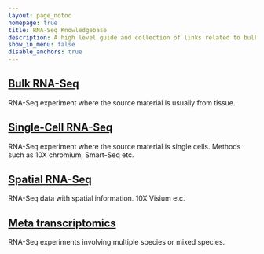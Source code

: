 ```yaml
---
layout: page_notoc
homepage: true
title: RNA-Seq Knowledgebase
description: A high level guide and collection of links related to bulk and single-cell RNA-Seq experiments.
show_in_menu: false
disable_anchors: true
---
```


## [Bulk RNA-Seq](./documentation/rnaseq.html)  
RNA-Seq experiment where the source material is usually from tissue.

## [Single-Cell RNA-Seq](./documentation/scrnaseq.html)  
RNA-Seq experiment where the source material is single cells. Methods such as 10X chromium, Smart-Seq etc.

## [Spatial RNA-Seq](./documentation/spatial.html)
RNA-Seq data with spatial information. 10X Visium etc.

## [Meta transcriptomics](./documentation/meta-rnaseq.html)  
RNA-Seq experiments involving multiple species or mixed species.

